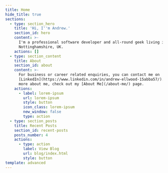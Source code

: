 ```yaml
---
title: Home
hide_title: true
sections:
  - type: section_hero
    title: 'Hi, I''m Andrew.'
    section_id: hero
    content: >-
      I'm a professional software developer and all-round geek living in
      Nottinghamshire, UK.
    actions: []
  - type: section_content
    title: About
    section_id: about
    content: >-
      For business or career related enquiries, you can contact me on
      [LinkedIn](https://www.linkedin.com/in/andrew-ellwood-15abba57/). To learn
      more about me, check out my [About Me](/about-me/) page.
    actions:
      - label: lorem-ipsum
        url: lorem-ipsum
        style: button
        icon_class: lorem-ipsum
        new_window: false
        type: action
  - type: section_posts
    title: Recent Posts
    section_id: recent-posts
    posts_number: 4
    actions:
      - type: action
        label: View Blog
        url: blog/index.html
        style: button
template: advanced
---
```


